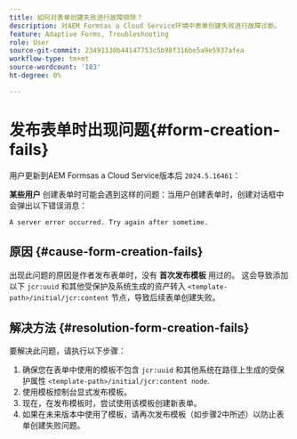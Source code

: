 ```yaml
---
title: 如何对表单创建失败进行故障排除？
description: 对AEM Formsas a Cloud Service环境中表单创建失败进行故障诊断。
feature: Adaptive Forms, Troubleshooting
role: User
source-git-commit: 23491130b44147753c5b98f316be5a9e5937afea
workflow-type: tm+mt
source-wordcount: '183'
ht-degree: 0%

---
```


# 发布表单时出现问题{#form-creation-fails}

用户更新到AEM Formsas a Cloud Service版本后 `2024.5.16461`：

**某些用户** 创建表单时可能会遇到这样的问题：当用户创建表单时，创建对话框中会弹出以下错误消息：

`A server error occurred. Try again after sometime.`

## 原因 {#cause-form-creation-fails}

出现此问题的原因是作者发布表单时，没有 **首次发布模板** 用过的。 这会导致添加以下 `jcr:uuid` 和其他受保护及系统生成的资产转入 `<template-path>/initial/jcr:content` 节点，导致后续表单创建失败。

## 解决方法 {#resolution-form-creation-fails}

要解决此问题，请执行以下步骤：

1. 确保您在表单中使用的模板不包含 `jcr:uuid` 和其他系统在路径上生成的受保护属性 `<template-path>/initial/jcr:content node`.
1. 使用模板控制台显式发布模板。
1. 现在，在发布模板时，尝试使用该模板创建新表单。
1. 如果在未来版本中使用了模板，请再次发布模板（如步骤2中所述）以防止表单创建失败问题。


<!--

# Issue {#form-creation-fails}

After updating to AEM Forms as a Cloud Service version `2024.5.16461.20240524T172309Z`, When a user publishes a form using an unpublished template, it fails to create a form and shows an error:

`Property is protected: jcr:uuid = 09e0d6be-f619-4405-b021-27eb1c5326d3`

## Solution {#troubleshoot-form-creation-fails}

To resolve the issue, perform the following workaround steps:

1. Publish the template explicitly using the template console.
    
    >[!NOTE]
    > Prior to this step ensure that the (unpublished) template does not have `jcr:uuid` and other system generated properties under the initial content's `jcr:content node`. To sort out it, first, sanitize the template to publish it explicitly.

    >[!NOTE]
    > This action doesn't replicate the initial content node.
1. Now, when your template is published, try creating new forms using the template.
1. If the template is changed in the future, publish it again as mentioned in the step 1.

-->










